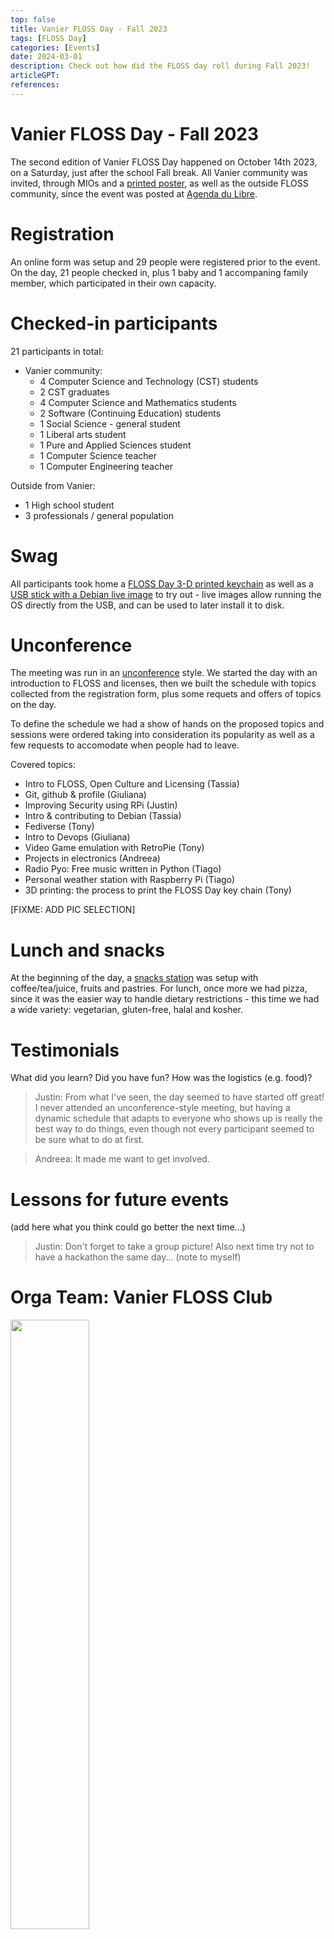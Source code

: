 ```yaml
---
top: false
title: Vanier FLOSS Day - Fall 2023
tags: [FLOSS Day]
categories: [Events]
date: 2024-03-01
description: Check out how did the FLOSS day roll during Fall 2023! 
articleGPT: 
references:
---
```


Vanier FLOSS Day - Fall 2023
==============================

The second edition of Vanier FLOSS Day happened on October 14th 2023, on a Saturday, just after the school
Fall break. All Vanier community was invited, through MIOs and a [printed poster](https://static.vanierfloss.club/FLOSSDayF23/flossDayPoster.png), as well as the outside
FLOSS community, since the event was posted at [Agenda du Libre](https://agendadulibre.qc.ca/events/2409).

Registration
============

An online form was setup and 29 people were registered prior to the event. On the day, 21 people
checked in, plus 1 baby and 1 accompaning family member, which participated in their own capacity. 

Checked-in participants
=======================

21 participants in total:

- Vanier community:
  - 4 Computer Science and Technology (CST) students
  - 2 CST graduates
  - 4 Computer Science and Mathematics students
  - 2 Software (Continuing Education) students
  - 1 Social Science - general student
  - 1 Liberal arts student
  - 1 Pure and Applied Sciences student
  - 1 Computer Science teacher
  - 1 Computer Engineering teacher

Outside from Vanier:
- 1 High school student
- 3 professionals / general population

Swag
====

All participants took home a [FLOSS Day 3-D printed keychain](https://static.vanierfloss.club/FLOSSDayF23/pictures/PXL_20231013_000557515.png) as well as a [USB stick with a Debian live image](https://static.vanierfloss.club/FLOSSDayF23/pictures/IMG_20231012_2226422.jpg) to try out - live images allow running the OS directly from the USB, and can be used to later install it to disk.

Unconference
============

The meeting was run in an [unconference](https://en.wikipedia.org/wiki/Unconference) style. 
We started the day with an introduction to FLOSS and licenses, then we built the schedule with
topics collected from the registration form, plus some requets and offers of topics on the day.

To define the schedule we had a show of hands on the proposed topics and sessions were ordered
taking into consideration its popularity as well as a few requests to accomodate when people
had to leave. 

Covered topics:
- Intro to FLOSS, Open Culture and Licensing (Tassia)
- Git, github & profile (Giuliana)
- Improving Security using RPi (Justin)
- Intro & contributing to Debian (Tassia)
- Fediverse (Tony)
- Intro to Devops (Giuliana)
- Video Game emulation with RetroPie (Tony)
- Projects in electronics (Andreea)
- Radio Pyo: Free music written in Python (Tiago)
- Personal weather station with Raspberry Pi (Tiago)
- 3D printing: the process to print the FLOSS Day key chain (Tony)

[FIXME: ADD PIC SELECTION]

Lunch and snacks
================

At the beginning of the day, a [snacks station](https://static.vanierfloss.club/FLOSSDayF23/pictures/IMG_3046.JPG) was setup with coffee/tea/juice, fruits and pastries.
For lunch, once more we had pizza, since it was the easier way to handle dietary restrictions -
this time we had a wide variety: vegetarian, gluten-free, halal and kosher. 


Testimonials
============

What did you learn? Did you have fun? How was the logistics (e.g. food)?

> Justin: From what I've seen, the day seemed to have started off great! I never attended an unconference-style meeting, but having a dynamic schedule that adapts to everyone who shows up is really the best way to do things, even though not every participant seemed to be sure what to do at first.

> Andreea: It made me want to get involved.

Lessons for future events
=========================

(add here what you think could go better the next time...)

>Justin: Don't forget to take a group picture! Also next time try not to have a hackathon the same day... (note to myself)

Orga Team: Vanier FLOSS Club
============================

<img src="https://static.vanierfloss.club/FLOSSDayF23/pictures/IMG_3052.JPG" width="50%" height="50%">

- Anthony Nadeau
- Giuliana Bouzon
- Tassia Araujo
- Justin Bax
- Samuel


Acknowledgement
===============

This event would not be possible without the support and participation of many, so many thanks to...

- Vanier College, STEM Center for hosting us
- Faculty of Science and Technology for providing lunch
- The Debian Project for USB stickers and snacks
- Debian contributors for Debian Bookworm live image
- All speakers for the content delivered
- All participants for coming on a sunny Saturday
- FLOSS Day orga team for the day ;-)
